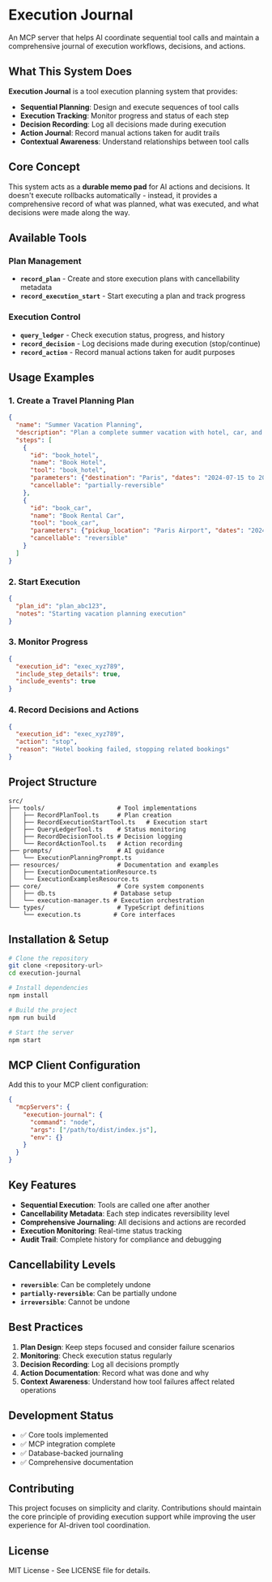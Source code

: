 # Execution Journal

An MCP server that helps AI coordinate sequential tool calls and maintain a comprehensive journal of execution workflows, decisions, and actions.

## What This System Does

**Execution Journal** is a tool execution planning system that provides:

- **Sequential Planning**: Design and execute sequences of tool calls
- **Execution Tracking**: Monitor progress and status of each step
- **Decision Recording**: Log all decisions made during execution
- **Action Journal**: Record manual actions taken for audit trails
- **Contextual Awareness**: Understand relationships between tool calls

## Core Concept

This system acts as a **durable memo pad** for AI actions and decisions. It doesn't execute rollbacks automatically - instead, it provides a comprehensive record of what was planned, what was executed, and what decisions were made along the way.

## Available Tools

### Plan Management
- **`record_plan`** - Create and store execution plans with cancellability metadata
- **`record_execution_start`** - Start executing a plan and track progress

### Execution Control
- **`query_ledger`** - Check execution status, progress, and history
- **`record_decision`** - Log decisions made during execution (stop/continue)
- **`record_action`** - Record manual actions taken for audit purposes

## Usage Examples

### 1. Create a Travel Planning Plan
```json
{
  "name": "Summer Vacation Planning",
  "description": "Plan a complete summer vacation with hotel, car, and activities",
  "steps": [
    {
      "id": "book_hotel",
      "name": "Book Hotel",
      "tool": "book_hotel",
      "parameters": {"destination": "Paris", "dates": "2024-07-15 to 2024-07-22"},
      "cancellable": "partially-reversible"
    },
    {
      "id": "book_car",
      "name": "Book Rental Car",
      "tool": "book_car",
      "parameters": {"pickup_location": "Paris Airport", "dates": "2024-07-15 to 2024-07-22"},
      "cancellable": "reversible"
    }
  ]
}
```

### 2. Start Execution
```json
{
  "plan_id": "plan_abc123",
  "notes": "Starting vacation planning execution"
}
```

### 3. Monitor Progress
```json
{
  "execution_id": "exec_xyz789",
  "include_step_details": true,
  "include_events": true
}
```

### 4. Record Decisions and Actions
```json
{
  "execution_id": "exec_xyz789",
  "action": "stop",
  "reason": "Hotel booking failed, stopping related bookings"
}
```

## Project Structure

```
src/
├── tools/                    # Tool implementations
│   ├── RecordPlanTool.ts     # Plan creation
│   ├── RecordExecutionStartTool.ts   # Execution start
│   ├── QueryLedgerTool.ts    # Status monitoring
│   ├── RecordDecisionTool.ts # Decision logging
│   └── RecordActionTool.ts   # Action recording
├── prompts/                  # AI guidance
│   └── ExecutionPlanningPrompt.ts
├── resources/                # Documentation and examples
│   ├── ExecutionDocumentationResource.ts
│   └── ExecutionExamplesResource.ts
├── core/                     # Core system components
│   ├── db.ts                # Database setup
│   └── execution-manager.ts # Execution orchestration
└── types/                    # TypeScript definitions
    └── execution.ts         # Core interfaces
```

## Installation & Setup

```bash
# Clone the repository
git clone <repository-url>
cd execution-journal

# Install dependencies
npm install

# Build the project
npm run build

# Start the server
npm start
```

## MCP Client Configuration

Add this to your MCP client configuration:

```json
{
  "mcpServers": {
    "execution-journal": {
      "command": "node",
      "args": ["/path/to/dist/index.js"],
      "env": {}
    }
  }
}
```

## Key Features

- **Sequential Execution**: Tools are called one after another
- **Cancellability Metadata**: Each step indicates reversibility level
- **Comprehensive Journaling**: All decisions and actions are recorded
- **Execution Monitoring**: Real-time status tracking
- **Audit Trail**: Complete history for compliance and debugging

## Cancellability Levels

- **`reversible`**: Can be completely undone
- **`partially-reversible`**: Can be partially undone  
- **`irreversible`**: Cannot be undone

## Best Practices

1. **Plan Design**: Keep steps focused and consider failure scenarios
2. **Monitoring**: Check execution status regularly
3. **Decision Recording**: Log all decisions promptly
4. **Action Documentation**: Record what was done and why
5. **Context Awareness**: Understand how tool failures affect related operations

## Development Status

- ✅ Core tools implemented
- ✅ MCP integration complete
- ✅ Database-backed journaling
- ✅ Comprehensive documentation

## Contributing

This project focuses on simplicity and clarity. Contributions should maintain the core principle of providing execution support while improving the user experience for AI-driven tool coordination.

## License

MIT License - See LICENSE file for details.
